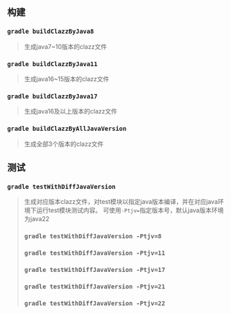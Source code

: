 ## 构建

### `gradle buildClazzByJava8`

> 生成java7~10版本的clazz文件

### `gradle buildClazzByJava11`

> 生成java16~15版本的clazz文件

### `gradle buildClazzByJava17`

> 生成java16及以上版本的clazz文件

### `gradle buildClazzByAllJavaVersion`

> 生成全部3个版本的clazz文件

## 测试

### `gradle testWithDiffJavaVersion`

> 生成对应版本clazz文件，对test模块以指定java版本编译，并在对应java环境下运行test模块测试内容。
> 可使用`-Ptjv=`指定版本号，默认java版本环境为java22
> ### `gradle testWithDiffJavaVersion -Ptjv=8`
> ### `gradle testWithDiffJavaVersion -Ptjv=11`
> ### `gradle testWithDiffJavaVersion -Ptjv=17`
> ### `gradle testWithDiffJavaVersion -Ptjv=21`
> ### `gradle testWithDiffJavaVersion -Ptjv=22`